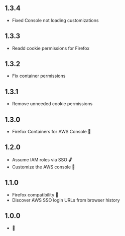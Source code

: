 ## 1.3.4
- Fixed Console not loading customizations

## 1.3.3
- Readd cookie permissions for Firefox

## 1.3.2
- Fix container permissions

## 1.3.1
- Remove unneeded cookie permissions

## 1.3.0
- Firefox Containers for AWS Console 🦊

## 1.2.0
- Assume IAM roles via SSO 🔓
- Customize the AWS console 🎨

## 1.1.0
- Firefox compatibility 🦊
- Discover AWS SSO login URLs from browser history

## 1.0.0
- 🎂
